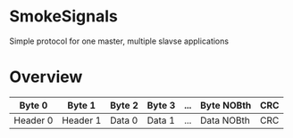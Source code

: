 # SmokeSignals
Simple protocol for one master, multiple slavse applications

# Overview
| Byte 0 | Byte 1 | Byte 2 | Byte 3 | ... | Byte NOBth | CRC |
| ------ | ------ | ------ | ------ | --- | ---------- | --- |
| Header 0 | Header 1 | Data 0 | Data 1 | ... | Data NOBth | CRC |
